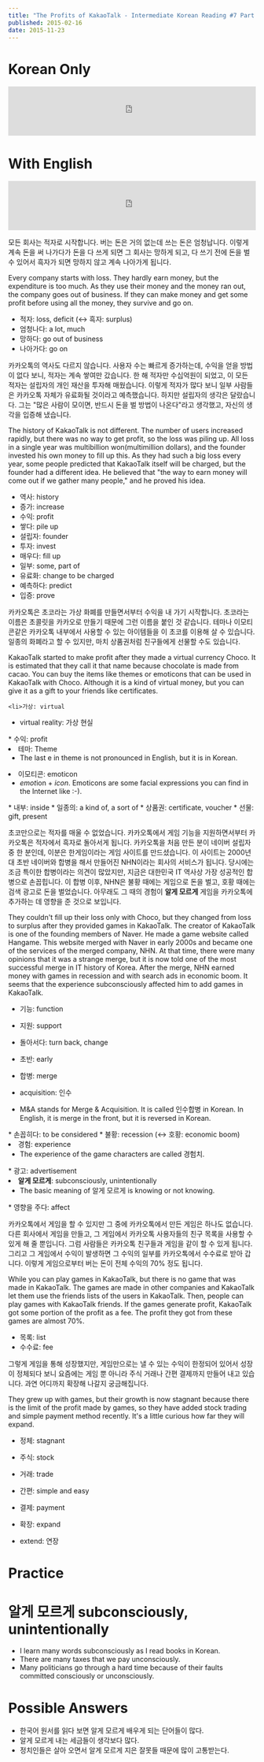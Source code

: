 ```yaml
---
title: "The Profits of KakaoTalk - Intermediate Korean Reading #7 Part 5"
published: 2015-02-16
date: 2015-11-23
---
```


#  Korean Only

<iframe id="audio_iframe" src="https://www.podbean.com/media/player/arte9-53d4bc/initByJs/1/auto/1?skin=5" width="100%" height="100" frameborder="0" scrolling="no"></iframe>

#  With English

<iframe id="audio_iframe" src="https://www.podbean.com/media/player/8siuw-53d4c0/initByJs/1/auto/1?skin=5" width="100%" height="100" frameborder="0" scrolling="no"></iframe>

모든 회사는 적자로 시작합니다. 버는 돈은 거의 없는데 쓰는 돈은 엄청납니다. 이렇게 계속 돈을 써 나가다가 돈을 다 쓰게 되면 그 회사는 망하게 되고, 다 쓰기 전에 돈을 벌 수 있어서 흑자가 되면 망하지 않고 계속 나아가게 됩니다.

Every company starts with loss. They hardly earn money, but the expenditure is too much. As they use their money and the money ran out, the company goes out of business. If they can make money and get some profit before using all the money, they survive and go on.

* 적자: loss, deficit (&lt;-&gt; 흑자: surplus)
* 엄청나다: a lot, much
* 망하다: go out of business
* 나아가다: go on

카카오톡의 역사도 다르지 않습니다. 사용자 수는 빠르게 증가하는데, 수익을 얻을 방법이 없다 보니, 적자는 계속 쌓여만 갔습니다. 한 해 적자만 수십억원이 되었고, 이 모든 적자는 설립자의 개인 재산을 투자해 매웠습니다. 이렇게 적자가 많다 보니 일부 사람들은 카카오톡 자체가 유료화될 것이라고 예측했습니다. 하지만 설립자의 생각은 달랐습니다. 그는 "많은 사람이 모이면, 반드시 돈을 벌 방법이 나온다"라고 생각했고, 자신의 생각을 입증해 냈습니다.

The history of KakaoTalk is not different. The number of users increased rapidly, but there was no way to get profit, so the loss was piling up. All loss in a single year was multibillion won(multimillion dollars), and the founder invested his own money to fill up this. As they had such a big loss every year, some people predicted that KakaoTalk itself will be charged, but the founder had a different idea. He believed that "the way to earn money will come out if we gather many people," and he proved his idea.

* 역사: history
* 증가: increase
* 수익: profit
* 쌓다: pile up
* 설립자: founder
* 투자: invest
* 매우다: fill up
* 일부: some, part of
* 유료화: change to be charged
* 예측하다: predict
* 입증: prove

카카오톡은 초코라는 가상 화폐를 만들면서부터 수익을 내 가기 시작합니다. 초코라는 이름은 초콜릿을 카카오로 만들기 때문에 그런 이름을 붙인 것 같습니다. 테마나 이모티콘같은 카카오톡 내부에서 사용할 수 있는 아이템들을 이 초코를 이용해 살 수 있습니다. 일종의 화폐라고 할 수 있지만, 마치 상품권처럼 친구들에게 선물할 수도 있습니다.

KakaoTalk started to make profit after they made a virtual currency Choco. It is estimated that they call it that name because chocolate is made from cacao. You can buy the items like themes or emoticons that can be used in KakaoTalk with Choco. Although it is a kind of virtual money, but you can give it as a gift to your friends like certificates.

	<li>가상: virtual

* virtual reality: 가상 현실

</li>
* 수익: profit
	<li>테마: Theme

* The last e in theme is not pronounced in English, but it is in Korean.

</li>
	<li>이모티콘: emoticon

* <em>emot</em>ion + <em>icon</em>. Emoticons are some facial expressions you can find in the Internet like :-).

</li>
* 내부: inside
* 일종의: a kind of, a sort of
* 상품권: certificate, voucher
* 선물: gift, present

초코만으로는 적자를 매울 수 없었습니다. 카카오톡에서 게임 기능을 지원하면서부터 카카오톡은 적자에서 흑자로 돌아서게 됩니다. 카카오톡을 처음 만든 분이 네이버 설립자 중 한 분인데, 이분은 한게임이라는 게임 사이트를 만드셨습니다. 이 사이트는 2000년대 초반 네이버와 합병을 해서 만들어진 NHN이라는 회사의 서비스가 됩니다. 당시에는 조금 특이한 합병이라는 의견이 많았지만, 지금은 대한민국 IT 역사상 가장 성공적인 합병으로 손꼽힙니다. 이 합병 이후, NHN은 불황 때에는 게임으로 돈을 벌고, 호황 때에는 검색 광고로 돈을 벌었습니다. 아무래도 그 때의 경험이 <span style="color: # ff0000;"><strong>알게 모르게</strong></span> 게임을 카카오톡에 추가하는 데 영향을 준 것으로 보입니다.

They couldn't fill up their loss only with Choco, but they changed from loss to surplus after they provided games in KakaoTalk. The creator of KakaoTalk is one of the founding members of Naver. He made a game website called Hangame. This website merged with Naver in early 2000s and became one of the services of the merged company, NHN. At that time, there were many opinions that it was a strange merge, but it is now told one of the most successful merge in IT history of Korea. After the merge, NHN earned money with games in recession and with search ads in economic boom. It seems that the experience subconsciously affected him to add games in KakaoTalk.

* 기능: function
* 지원: support
* 돌아서다: turn back, change
* 초반: early
	<li>합병: merge

* acquisition: 인수
* M&amp;A stands for Merge &amp; Acquisition. It is called 인수합병 in Korean. In English, it is merge in the front, but it is reversed in Korean.

</li>
* 손꼽히다: to be considered
* 불황: recession (&lt;-&gt; 호황: economic boom)
	<li>경험: experience

* The experience of the game characters are called 경험치.

</li>
* 광고: advertisement
	<li><span style="color: # ff0000;"><strong>알게 모르게</strong></span>: subconsciously, unintentionally

* The basic meaning of 알게 모르게 is knowing or not knowing.

</li>
* 영향을 주다: affect

카카오톡에서 게임을 할 수 있지만 그 중에 카카오톡에서 만든 게임은 하나도 없습니다. 다른 회사에서 게임을 만들고, 그 게임에서 카카오톡 사용자들의 친구 목록을 사용할 수 있게 해 줄 뿐입니다. 그럼 사람들은 카카오톡 친구들과 게임을 같이 할 수 있게 됩니다. 그리고 그 게임에서 수익이 발생하면 그 수익의 일부를 카카오톡에서 수수료로 받아 갑니다. 이렇게 게임으로부터 버는 돈이 전체 수익의 70% 정도 됩니다.

While you can play games in KakaoTalk, but there is no game that was made in KakaoTalk. The games are made in other companies and KakaoTalk let them use the friends lists of the users in KakaoTalk. Then, people can play games with KakaoTalk friends. If the games generate profit, KakaoTalk got some portion of the profit as a fee. The profit they got from these games are almost 70%.

* 목록: list
* 수수료: fee

그렇게 게임을 통해 성장했지만, 게임만으로는 낼 수 있는 수익이 한정되어 있어서 성장이 정체되다 보니 요즘에는 게임 뿐 아니라 주식 거래나 간편 결제까지 만들어 내고 있습니다. 과연 어디까지 확장해 나갈지 궁금해집니다.

They grew up with games, but their growth is now stagnant because there is the limit of the profit made by games, so they have added stock trading and simple payment method recently. It's a little curious how far they will expand.

* 정체: stagnant
* 주식: stock
* 거래: trade
* 간편: simple and easy
* 결제: payment
	<li>확장: expand

* extend: 연장

</li>


#  Practice


#  알게 모르게 subconsciously, unintentionally


* I learn many words subconsciously as I read books in Korean.
* There are many taxes that we pay unconsciously.
* Many politicians go through a hard time because of their faults committed consciously or unconsciously.


#  Possible Answers


* 한국어 원서를 읽다 보면 알게 모르게 배우게 되는 단어들이 많다.
* 알게 모르게 내는 세금들이 생각보다 많다.
* 정치인들은 살아 오면서 알게 모르게 지은 잘못들 때문에 많이 고통받는다.
